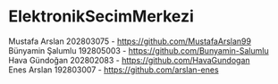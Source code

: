 # ElektronikSecimMerkezi

Mustafa Arslan 202803075 - https://github.com/MustafaArslan99                                                                    
Bünyamin Şalumlu 192805003 - https://github.com/Bunyamin-Salumlu                               
Hava Gündoğan 202802083 - https://github.com/HavaGundogan                                  
Enes Arslan 192803007 - https://github.com/arslan-enes
